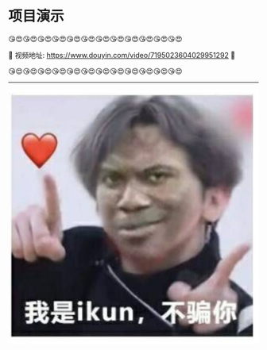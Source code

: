 # 项目演示

😘😍😘😍😘😍😘😍😘😍😘😍😘😍😘😍😘😍😘😍😘😍😘😍

💖 视频地址: https://www.douyin.com/video/7195023604029951292 💖

😘😍😘😍😘😍😘😍😘😍😘😍😘😍😘😍😘😍😘😍😘😍😘😍

------

![](./source/images/kun.jpg)